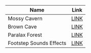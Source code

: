 |Name | Link |
|----------|-----|
| Mossy Cavern | [LINK](https://maaot.itch.io/mossy-cavern) |
| Brown Cave | [LINK](https://maaot.itch.io/2d-browncave-assets)|
| Paralax Forest | [LINK](https://edermunizz.itch.io/free-pixel-art-forest)|
| Footstep Sounds Effects| [LINK](https://mayragandra.itch.io/free-footsteps-sound-effects)|